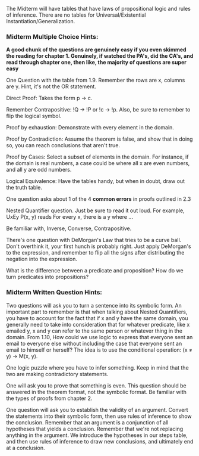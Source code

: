 The Midterm will have tables that have laws of propositional logic and rules of inference. There are no tables for Universal/Existential Instantiation/Generalization. 



### Midterm Multiple Choice Hints:

**A good chunk of the questions are genuinely easy if you even skimmed the reading for chapter 1. Genuinely, if watched the PA's, did the CA's, and read through chapter one, then like, the majority of questions are super easy**

One Question with the table from 1.9. Remember the rows are x, columns are y. Hint, it's not the OR statement.

Direct Proof: Takes the form p -> c.

Remember Contrapositive: !Q -> !P or !c -> !p. Also, be sure to remember to flip the logical symbol.

Proof by exhaustion: Demonstrate with every element in the domain.

Proof by Contradiction: Assume the theorem is false, and show that in doing so, you can reach conclusions that aren't true.

Proof by Cases: Select a subset of elements in the domain. For instance, if the domain is real numbers, a case could be where all x are even numbers, and all y are odd numbers.

Logical Equivalence: Have the tables handy, but when in doubt, draw out the truth table.

One question asks about 1 of the 4 **common errors** in proofs outlined in 2.3

Nested Quantifier question. Just be sure to read it out loud. For example, UxEy P(x, y) reads For every x, there is a y where ...

Be familiar with, Inverse, Converse, Contrapositive.

There's one question with DeMorgan's Law that tries to be a curve ball. Don't overthink it, your first hunch is probably right. Just apply DeMorgan's to the expression, and remember to flip all the signs after distributing the negation into the expression.

What is the difference between a predicate and proposition? How do we turn predicates into propositions?

### Midterm Written Question Hints:

Two questions will ask you to turn a sentence into its symbolic form. An important part to remember is that when talking about Nested Quantifiers, you have to account for the fact that if x and y have the same domain, you generally need to take into consideration that for whatever predicate, like x emailed y, x and y can refer to the same person or whatever thing in the domain. From 1.10, How could we use logic to express that everyone sent an email to everyone else without including the case that everyone sent an email to himself or herself? The idea is to use the conditional operation: (x ≠ y) → M(x, y).

One logic puzzle where you have to infer something. Keep in mind that the two are making contradictory statements.

One will ask you to prove that something is even. This question should be answered in the theorem format, not the symbolic format. Be familiar with the types of proofs from chapter 2.

One question will ask you to establish the validity of an argument. Convert the statements into their symbolic form, then use rules of inference to show the conclusion. Remember that an argument is a conjunction of all hypotheses that yields a conclusion. Remember that we're not replacing anything in the argument. We introduce the hypotheses in our steps table, and then use rules of inference to draw new conclusions, and ultimately end at a conclusion.












